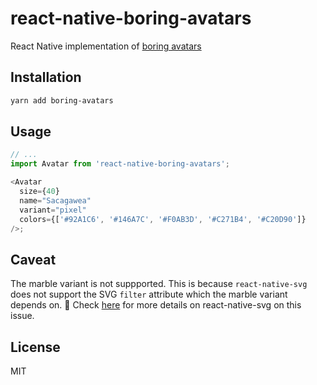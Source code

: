 # react-native-boring-avatars

React Native implementation of [boring avatars](https://boringavatars.com/)

## Installation

```sh
yarn add boring-avatars
```

## Usage

```js
// ...
import Avatar from 'react-native-boring-avatars';

<Avatar
  size={40}
  name="Sacagawea"
  variant="pixel"
  colors={['#92A1C6', '#146A7C', '#F0AB3D', '#C271B4', '#C20D90']}
/>;
```

## Caveat

The marble variant is not suppported. This is because `react-native-svg` does not support the SVG `filter` attribute which the marble variant depends on. 🙁 Check [here](https://github.com/react-native-svg/react-native-svg/issues/150) for more details on react-native-svg on this issue.

## License

MIT
